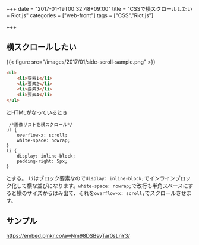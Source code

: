 +++
date = "2017-01-19T00:32:48+09:00"
title = "CSSで横スクロールしたい + Riot.js"
categories = ["web-front"]
tags = ["CSS","Riot.js"]

+++

## 横スクロールしたい
{{< figure src="/images/2017/01/side-scroll-sample.png" >}}


```html
<ul>
    <li>要素1</li>
    <li>要素2</li>
    <li>要素3</li>
    <li>要素4</li>
</ul>
```
とHTMLがなっているとき

```
 /*画像リストを横スクロール*/
ul {
    overflow-x: scroll;
    white-space: nowrap;
}
li {
    display: inline-block;
    padding-right: 5px;
}
```

とする。 `li`はブロック要素なので`display: inline-block;`でインラインブロック化して横な並びになります。`white-space: nowrap;`で改行も半角スペースにすると横のサイズからはみ出て、それを`overflow-x: scroll;`でスクロールさせます。


## サンプル
https://embed.plnkr.co/awNm98DSBsyTar0sLnY3/
